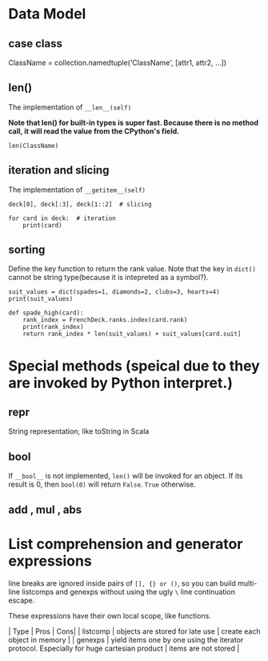 # Data Model

## case class
ClassName = collection.namedtuple('ClassName', [attr1, attr2, ...])

## len()
The implementation of `__len__(self)` 

**Note that len() for built-in types is super fast. Because there is no method call, it will read the value from the CPython's field.**

	len(ClassName)

## iteration and slicing
The implementation of `__getitem__(self)`
	
	deck[0], deck[:3], deck[1::2]  # slicing
	  
	for card in deck:  # iteration
		print(card)

## sorting
Define the key function to return the rank value. Note that the key in `dict()` cannot be string type(because it is intepreted as a symbol?).

	suit_values = dict(spades=1, diamonds=2, clubs=3, hearts=4)
	print(suit_values)
     
	def spade_high(card):
		rank_index = FrenchDeck.ranks.index(card.rank)
		print(rank_index)
		return rank_index * len(suit_values) + suit_values[card.suit]

# Special methods (speical due to they are invoked by Python interpret.)
## __repr__
String representation, like toString in Scala

## __bool__
If `__bool__` is not implemented, `len()` will be invoked for an object. If its result is 0, then `bool(0)` will return `False`. `True` otherwise.

## __add__ , __mul__ , __abs__

# List comprehension and generator expressions
line breaks are ignored inside pairs of `[], {} or ()`, so you can build multi-line listcomps and genexps without using the ugly `\` line continuation escape.

These expressions have their own local scope, like functions.

| Type | Pros | Cons|
| listcomp | objects are stored for late use | create each object in memory |
| genexps | yield items one by one using the iterator protocol. Especially for huge cartesian product | items are not stored |